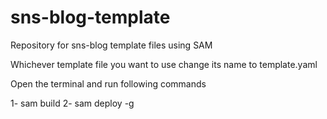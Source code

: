 # sns-blog-template
Repository for sns-blog template files using SAM 

Whichever template file you want to use change its name to template.yaml

Open the terminal and run following commands

1- sam build
2- sam deploy -g

